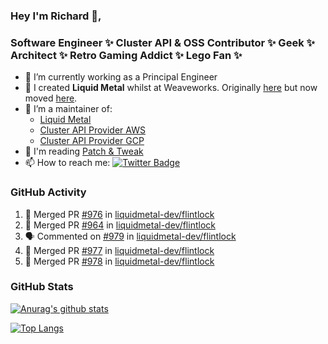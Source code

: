 ### Hey I'm Richard 👋, 

<h3 align="left">Software Engineer ✨ Cluster API & OSS Contributor ✨ Geek ✨ Architect ✨ Retro Gaming Addict ✨ Lego Fan ✨</h3>

- 🔭 I’m currently working as a Principal Engineer
- 📯 I created **Liquid Metal** whilst at Weaveworks. Originally [here](https://github.com/weaveworks-liquidmetal) but now moved [here](https://github.com/liquidmetal-dev).
- 👯 I’m a maintainer of:
  -  [Liquid Metal](https://github.com/liquidmetal-dev)
  -  [Cluster API Provider AWS](https://github.com/kubernetes-sigs/cluster-api-provider-aws)
  -  [Cluster API Provider GCP](https://github.com/kubernetes-sigs/cluster-api-provider-gcp)
- 💬 I'm reading [Patch & Tweak](https://bjooks.com/products/patch-tweak-exploring-modular-synthesis)
- 📫 How to reach me: [![Twitter Badge](https://img.shields.io/badge/-@fruit_case-00acee?style=flat&logo=Twitter&logoColor=white)](https://twitter.com/intent/follow?screen_name=fruit_case "Follow on Twitter")

### GitHub Activity 

<!--START_SECTION:activity-->
1. 🎉 Merged PR [#976](https://github.com/liquidmetal-dev/flintlock/pull/976) in [liquidmetal-dev/flintlock](https://github.com/liquidmetal-dev/flintlock)
2. 🎉 Merged PR [#964](https://github.com/liquidmetal-dev/flintlock/pull/964) in [liquidmetal-dev/flintlock](https://github.com/liquidmetal-dev/flintlock)
3. 🗣 Commented on [#979](https://github.com/liquidmetal-dev/flintlock/pull/979#issuecomment-2511294185) in [liquidmetal-dev/flintlock](https://github.com/liquidmetal-dev/flintlock)
4. 🎉 Merged PR [#977](https://github.com/liquidmetal-dev/flintlock/pull/977) in [liquidmetal-dev/flintlock](https://github.com/liquidmetal-dev/flintlock)
5. 🎉 Merged PR [#978](https://github.com/liquidmetal-dev/flintlock/pull/978) in [liquidmetal-dev/flintlock](https://github.com/liquidmetal-dev/flintlock)
<!--END_SECTION:activity-->

### GitHub Stats

[![Anurag's github stats](https://github-readme-stats.vercel.app/api?username=richardcase&count_private=true&show_icons=true)](https://github.com/anuraghazra/github-readme-stats)

[![Top Langs](https://github-readme-stats.vercel.app/api/top-langs/?username=richardcase&hide=html&layout=compact)](https://github.com/anuraghazra/github-readme-stats)
